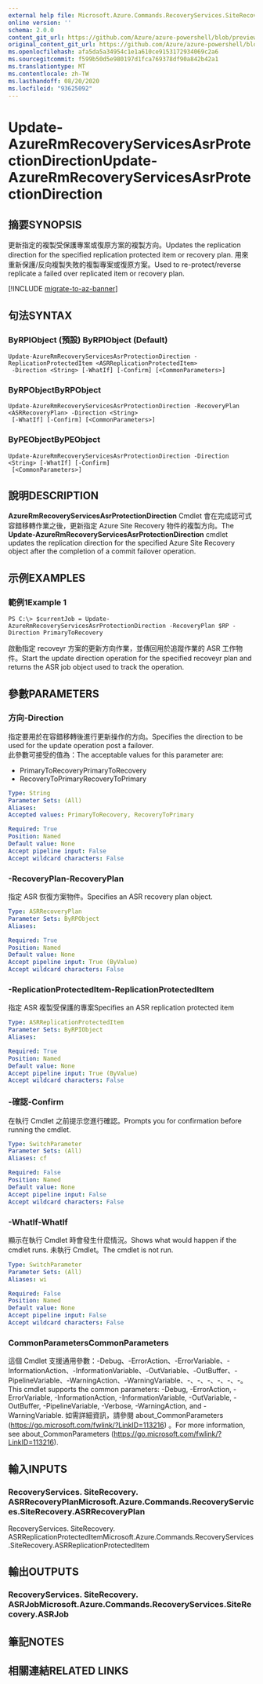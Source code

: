 ```yaml
---
external help file: Microsoft.Azure.Commands.RecoveryServices.SiteRecovery.dll-Help.xml
online version: ''
schema: 2.0.0
content_git_url: https://github.com/Azure/azure-powershell/blob/preview/src/ResourceManager/RecoveryServices.SiteRecovery/Commands.RecoveryServices.SiteRecovery/help/Update-AzureRmRecoveryServicesAsrProtectionDirection.md
original_content_git_url: https://github.com/Azure/azure-powershell/blob/preview/src/ResourceManager/RecoveryServices.SiteRecovery/Commands.RecoveryServices.SiteRecovery/help/Update-AzureRmRecoveryServicesAsrProtectionDirection.md
ms.openlocfilehash: afa5da5a34954c1e1a610ce9153172934069c2a6
ms.sourcegitcommit: f599b50d5e980197d1fca769378df90a842b42a1
ms.translationtype: MT
ms.contentlocale: zh-TW
ms.lasthandoff: 08/20/2020
ms.locfileid: "93625092"
---
```

# <span data-ttu-id="13e71-101">Update-AzureRmRecoveryServicesAsrProtectionDirection</span><span class="sxs-lookup"><span data-stu-id="13e71-101">Update-AzureRmRecoveryServicesAsrProtectionDirection</span></span>

## <span data-ttu-id="13e71-102">摘要</span><span class="sxs-lookup"><span data-stu-id="13e71-102">SYNOPSIS</span></span>
<span data-ttu-id="13e71-103">更新指定的複製受保護專案或復原方案的複製方向。</span><span class="sxs-lookup"><span data-stu-id="13e71-103">Updates the replication direction for the specified replication protected item or recovery plan.</span></span> <span data-ttu-id="13e71-104">用來重新保護/反向複製失敗的複製專案或復原方案。</span><span class="sxs-lookup"><span data-stu-id="13e71-104">Used to re-protect/reverse replicate a failed over replicated item or recovery plan.</span></span>

[!INCLUDE [migrate-to-az-banner](../../includes/migrate-to-az-banner.md)]

## <span data-ttu-id="13e71-105">句法</span><span class="sxs-lookup"><span data-stu-id="13e71-105">SYNTAX</span></span>

### <span data-ttu-id="13e71-106">ByRPIObject (預設) </span><span class="sxs-lookup"><span data-stu-id="13e71-106">ByRPIObject (Default)</span></span>
```
Update-AzureRmRecoveryServicesAsrProtectionDirection -ReplicationProtectedItem <ASRReplicationProtectedItem>
 -Direction <String> [-WhatIf] [-Confirm] [<CommonParameters>]
```

### <span data-ttu-id="13e71-107">ByRPObject</span><span class="sxs-lookup"><span data-stu-id="13e71-107">ByRPObject</span></span>
```
Update-AzureRmRecoveryServicesAsrProtectionDirection -RecoveryPlan <ASRRecoveryPlan> -Direction <String>
 [-WhatIf] [-Confirm] [<CommonParameters>]
```

### <span data-ttu-id="13e71-108">ByPEObject</span><span class="sxs-lookup"><span data-stu-id="13e71-108">ByPEObject</span></span>
```
Update-AzureRmRecoveryServicesAsrProtectionDirection -Direction <String> [-WhatIf] [-Confirm]
 [<CommonParameters>]
```

## <span data-ttu-id="13e71-109">說明</span><span class="sxs-lookup"><span data-stu-id="13e71-109">DESCRIPTION</span></span>
<span data-ttu-id="13e71-110">**AzureRmRecoveryServicesAsrProtectionDirection** Cmdlet 會在完成認可式容錯移轉作業之後，更新指定 Azure Site Recovery 物件的複製方向。</span><span class="sxs-lookup"><span data-stu-id="13e71-110">The **Update-AzureRmRecoveryServicesAsrProtectionDirection** cmdlet updates the replication direction for the specified Azure Site Recovery object after the completion of a commit failover operation.</span></span>

## <span data-ttu-id="13e71-111">示例</span><span class="sxs-lookup"><span data-stu-id="13e71-111">EXAMPLES</span></span>

### <span data-ttu-id="13e71-112">範例1</span><span class="sxs-lookup"><span data-stu-id="13e71-112">Example 1</span></span>
```
PS C:\> $currentJob = Update-AzureRmRecoveryServicesAsrProtectionDirection -RecoveryPlan $RP -Direction PrimaryToRecovery
```

<span data-ttu-id="13e71-113">啟動指定 recoveyr 方案的更新方向作業，並傳回用於追蹤作業的 ASR 工作物件。</span><span class="sxs-lookup"><span data-stu-id="13e71-113">Start the update direction operation for the specified recoveyr plan and returns the ASR job object used to track the operation.</span></span>

## <span data-ttu-id="13e71-114">參數</span><span class="sxs-lookup"><span data-stu-id="13e71-114">PARAMETERS</span></span>

### <span data-ttu-id="13e71-115">方向</span><span class="sxs-lookup"><span data-stu-id="13e71-115">-Direction</span></span>
<span data-ttu-id="13e71-116">指定要用於在容錯移轉後進行更新操作的方向。</span><span class="sxs-lookup"><span data-stu-id="13e71-116">Specifies the direction to be used for the update operation post a failover.</span></span>  
<span data-ttu-id="13e71-117">此參數可接受的值為：</span><span class="sxs-lookup"><span data-stu-id="13e71-117">The acceptable values for this parameter are:</span></span>

- <span data-ttu-id="13e71-118">PrimaryToRecovery</span><span class="sxs-lookup"><span data-stu-id="13e71-118">PrimaryToRecovery</span></span>
- <span data-ttu-id="13e71-119">RecoveryToPrimary</span><span class="sxs-lookup"><span data-stu-id="13e71-119">RecoveryToPrimary</span></span>

```yaml
Type: String
Parameter Sets: (All)
Aliases: 
Accepted values: PrimaryToRecovery, RecoveryToPrimary

Required: True
Position: Named
Default value: None
Accept pipeline input: False
Accept wildcard characters: False
```

### <span data-ttu-id="13e71-120">-RecoveryPlan</span><span class="sxs-lookup"><span data-stu-id="13e71-120">-RecoveryPlan</span></span>
<span data-ttu-id="13e71-121">指定 ASR 恢復方案物件。</span><span class="sxs-lookup"><span data-stu-id="13e71-121">Specifies an ASR recovery plan object.</span></span>

```yaml
Type: ASRRecoveryPlan
Parameter Sets: ByRPObject
Aliases: 

Required: True
Position: Named
Default value: None
Accept pipeline input: True (ByValue)
Accept wildcard characters: False
```

### <span data-ttu-id="13e71-122">-ReplicationProtectedItem</span><span class="sxs-lookup"><span data-stu-id="13e71-122">-ReplicationProtectedItem</span></span>
<span data-ttu-id="13e71-123">指定 ASR 複製受保護的專案</span><span class="sxs-lookup"><span data-stu-id="13e71-123">Specifies an ASR replication protected item</span></span>

```yaml
Type: ASRReplicationProtectedItem
Parameter Sets: ByRPIObject
Aliases: 

Required: True
Position: Named
Default value: None
Accept pipeline input: True (ByValue)
Accept wildcard characters: False
```

### <span data-ttu-id="13e71-124">-確認</span><span class="sxs-lookup"><span data-stu-id="13e71-124">-Confirm</span></span>
<span data-ttu-id="13e71-125">在執行 Cmdlet 之前提示您進行確認。</span><span class="sxs-lookup"><span data-stu-id="13e71-125">Prompts you for confirmation before running the cmdlet.</span></span>

```yaml
Type: SwitchParameter
Parameter Sets: (All)
Aliases: cf

Required: False
Position: Named
Default value: None
Accept pipeline input: False
Accept wildcard characters: False
```

### <span data-ttu-id="13e71-126">-WhatIf</span><span class="sxs-lookup"><span data-stu-id="13e71-126">-WhatIf</span></span>
<span data-ttu-id="13e71-127">顯示在執行 Cmdlet 時會發生什麼情況。</span><span class="sxs-lookup"><span data-stu-id="13e71-127">Shows what would happen if the cmdlet runs.</span></span> <span data-ttu-id="13e71-128">未執行 Cmdlet。</span><span class="sxs-lookup"><span data-stu-id="13e71-128">The cmdlet is not run.</span></span>

```yaml
Type: SwitchParameter
Parameter Sets: (All)
Aliases: wi

Required: False
Position: Named
Default value: None
Accept pipeline input: False
Accept wildcard characters: False
```

### <span data-ttu-id="13e71-129">CommonParameters</span><span class="sxs-lookup"><span data-stu-id="13e71-129">CommonParameters</span></span>
<span data-ttu-id="13e71-130">這個 Cmdlet 支援通用參數：-Debug、-ErrorAction、-ErrorVariable、-InformationAction、-InformationVariable、-OutVariable、-OutBuffer、-PipelineVariable、-WarningAction、-WarningVariable、-、-、-、-、-、-。</span><span class="sxs-lookup"><span data-stu-id="13e71-130">This cmdlet supports the common parameters: -Debug, -ErrorAction, -ErrorVariable, -InformationAction, -InformationVariable, -OutVariable, -OutBuffer, -PipelineVariable, -Verbose, -WarningAction, and -WarningVariable.</span></span> <span data-ttu-id="13e71-131">如需詳細資訊，請參閱 about_CommonParameters (https://go.microsoft.com/fwlink/?LinkID=113216) 。</span><span class="sxs-lookup"><span data-stu-id="13e71-131">For more information, see about_CommonParameters (https://go.microsoft.com/fwlink/?LinkID=113216).</span></span>

## <span data-ttu-id="13e71-132">輸入</span><span class="sxs-lookup"><span data-stu-id="13e71-132">INPUTS</span></span>

### <span data-ttu-id="13e71-133">RecoveryServices. SiteRecovery. ASRRecoveryPlan</span><span class="sxs-lookup"><span data-stu-id="13e71-133">Microsoft.Azure.Commands.RecoveryServices.SiteRecovery.ASRRecoveryPlan</span></span>
<span data-ttu-id="13e71-134">RecoveryServices. SiteRecovery. ASRReplicationProtectedItem</span><span class="sxs-lookup"><span data-stu-id="13e71-134">Microsoft.Azure.Commands.RecoveryServices.SiteRecovery.ASRReplicationProtectedItem</span></span>

## <span data-ttu-id="13e71-135">輸出</span><span class="sxs-lookup"><span data-stu-id="13e71-135">OUTPUTS</span></span>

### <span data-ttu-id="13e71-136">RecoveryServices. SiteRecovery. ASRJob</span><span class="sxs-lookup"><span data-stu-id="13e71-136">Microsoft.Azure.Commands.RecoveryServices.SiteRecovery.ASRJob</span></span>

## <span data-ttu-id="13e71-137">筆記</span><span class="sxs-lookup"><span data-stu-id="13e71-137">NOTES</span></span>

## <span data-ttu-id="13e71-138">相關連結</span><span class="sxs-lookup"><span data-stu-id="13e71-138">RELATED LINKS</span></span>

